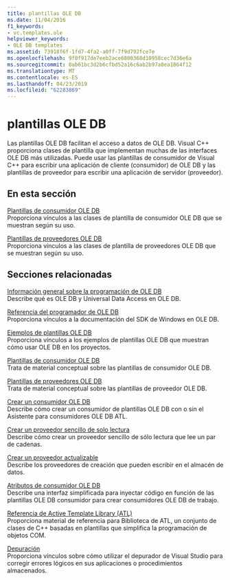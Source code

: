 ```yaml
---
title: plantillas OLE DB
ms.date: 11/04/2016
f1_keywords:
- vc.templates.ole
helpviewer_keywords:
- OLE DB templates
ms.assetid: 73918f6f-1fd7-4fa2-a0ff-7f9d792fce7e
ms.openlocfilehash: 9f0f917de7eeb2ace6800368d10958cec7d36e6a
ms.sourcegitcommit: 0ab61bc3d2b6cfbd52a16c6ab2b97a8ea1864f12
ms.translationtype: MT
ms.contentlocale: es-ES
ms.lasthandoff: 04/23/2019
ms.locfileid: "62283869"
---
```

# <a name="ole-db-templates"></a>plantillas OLE DB

Las plantillas OLE DB facilitan el acceso a datos de OLE DB. Visual C++ proporciona clases de plantilla que implementan muchas de las interfaces OLE DB más utilizadas. Puede usar las plantillas de consumidor de Visual C++ para escribir una aplicación de cliente (consumidor) de OLE DB y las plantillas de proveedor para escribir una aplicación de servidor (proveedor).

## <a name="in-this-section"></a>En esta sección

[Plantillas de consumidor OLE DB](../../data/oledb/ole-db-consumer-templates-reference.md)<br/>
Proporciona vínculos a las clases de plantilla de consumidor OLE DB que se muestran según su uso.

[Plantillas de proveedores OLE DB](../../data/oledb/ole-db-provider-templates-reference.md)<br/>
Proporciona vínculos a las clases de plantilla de proveedores OLE DB que se muestran según su uso.

## <a name="related-sections"></a>Secciones relacionadas

[Información general sobre la programación de OLE DB](../../data/oledb/ole-db-programming-overview.md)<br/>
Describe qué es OLE DB y Universal Data Access en OLE DB.

[Referencia del programador de OLE DB](/sql/connect/oledb/ole-db/oledb-driver-for-sql-server-programming)<br/>
Proporciona vínculos a la documentación del SDK de Windows en OLE DB.

[Ejemplos de plantillas OLE DB](../../overview/visual-cpp-samples.md)<br/>
Proporciona vínculos a los ejemplos de plantillas OLE DB que muestran cómo usar OLE DB en los proyectos.

[Plantillas de consumidor OLE DB](../../data/oledb/ole-db-consumer-templates-cpp.md)<br/>
Trata de material conceptual sobre las plantillas de consumidor OLE DB.

[Plantillas de proveedores OLE DB](../../data/oledb/ole-db-provider-templates-cpp.md)<br/>
Trata de material conceptual sobre las plantillas de proveedor OLE DB.

[Crear un consumidor OLE DB](../../data/oledb/creating-an-ole-db-consumer.md)<br/>
Describe cómo crear un consumidor de plantillas OLE DB con o sin el Asistente para consumidores OLE DB ATL.

[Crear un proveedor sencillo de solo lectura](../../data/oledb/creating-a-simple-read-only-provider.md)<br/>
Describe cómo crear un proveedor sencillo de sólo lectura que lee un par de cadenas.

[Crear un proveedor actualizable](../../data/oledb/creating-an-updatable-provider.md)<br/>
Describe los proveedores de creación que pueden escribir en el almacén de datos.

[Atributos de consumidor OLE DB](../../windows/ole-db-consumer-attributes.md)<br/>
Describe una interfaz simplificada para inyectar código en función de las plantillas OLE DB consumidor para crear consumidores OLE DB de trabajo.

[Referencia de Active Template Library (ATL)](../../atl/atl-com-desktop-components.md)<br/>
Proporciona material de referencia para Biblioteca de ATL, un conjunto de clases de C++ basadas en plantillas que simplifica la programación de objetos COM.

[Depuración](/visualstudio/debugger/debugging-in-visual-studio)<br/>
Proporciona vínculos sobre cómo utilizar el depurador de Visual Studio para corregir errores lógicos en sus aplicaciones o procedimientos almacenados.